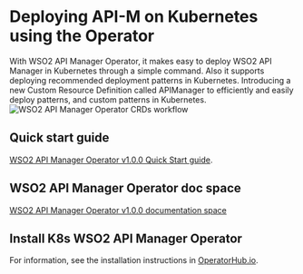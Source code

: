 # Deploying API-M on Kubernetes using the Operator

With WSO2 API Manager Operator, it makes easy to deploy WSO2 API Manager in Kubernetes through a simple command. Also it supports deploying recommended deployment patterns in Kubernetes. Introducing a new Custom Resource Definition called APIManager to efficiently and easily deploy patterns, and custom patterns in Kubernetes.
![WSO2 API Manager Operator CRDs workflow]({{base_path}}/assets/img/learn/kubernetes-operators/wso2am-operator-crds-workflow.png)
 
## Quick start guide

[WSO2 API Manager Operator v1.0.0 Quick Start guide](https://github.com/wso2/k8s-wso2am-operator/tree/v1.0.0#quick-start-guide).

## WSO2 API Manager Operator doc space
[WSO2 API Manager Operator v1.0.0 documentation space](https://github.com/wso2/k8s-wso2am-operator/tree/v1.0.0/docs)
 
## Install K8s WSO2 API Manager Operator

For information, see the installation instructions in [OperatorHub.io](https://operatorhub.io/operator/wso2am-operator).